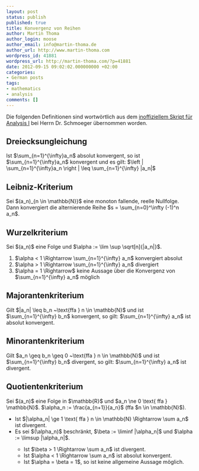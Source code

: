 ```yaml
---
layout: post
status: publish
published: true
title: Konvergenz von Reihen
author: Martin Thoma
author_login: moose
author_email: info@martin-thoma.de
author_url: http://www.martin-thoma.com
wordpress_id: 41881
wordpress_url: http://martin-thoma.com/?p=41881
date: 2012-09-15 09:02:02.000000000 +02:00
categories:
- German posts
tags:
- mathematics
- analysis
comments: []
---
```

Die folgenden Definitionen sind wortw&ouml;rtlich aus dem <a href="http://mitschriebwiki.nomeata.de/Ana1.pdf">inoffiziellem Skript f&uuml;r Analysis I</a> bei Herrn Dr. Schmoeger &uuml;bernommen worden.

<h2>Dreiecksungleichung</h2>
<div class="definition">Ist $\sum_{n=1}^{\infty}a_n$ absolut konvergent, so ist $\sum_{n=1}^{\infty}a_n$ konvergent und es gilt:
$\left | \sum_{n=1}^{\infty}a_n \right | \leq \sum_{n=1}^{\infty} |a_n|$</div>

<h2>Leibniz-Kriterium</h2>
<div class="definition">Sei $(a_n)_{n \in \mathbb{N}}$ eine monoton fallende, reelle Nullfolge. Dann konvergiert die alternierende Reihe
$s = \sum_{n=0}^\infty (-1)^n a_n$.</div>

<h2>Wurzelkriterium</h2>
<div class="definition">Sei $(a_n)$ eine Folge und $\alpha := \lim \sup \sqrt[n]{|a_n|}$.

<ol>
  <li>$\alpha < 1 \Rightarrow \sum_{n=1}^{\infty} a_n$ konvergiert absolut</li>
  <li>$\alpha > 1 \Rightarrow \sum_{n=1}^{\infty} a_n$ divergiert</li>
  <li>$\alpha = 1 \Rightarrow$ keine Aussage &uuml;ber die Konvergenz von $\sum_{n=1}^{\infty} a_n$ m&ouml;glich</li>
</ol>
</div>

<h2>Majorantenkriterium</h2>
<div class="definition">Gilt $|a_n| \leq b_n ~\text{ffa } n \in \mathbb{N}$ und ist $\sum_{n=1}^{\infty} b_n$ konvergent, so gilt:
$\sum_{n=1}^{\infty} a_n$ ist absolut konvergent.</div>

<h2>Minorantenkriterium</h2>
<div class="definition">Gilt $a_n \geq b_n \geq 0 ~\text{ffa } n \in \mathbb{N}$ und ist $\sum_{n=1}^{\infty} b_n$ divergent, so gilt:
$\sum_{n=1}^{\infty} a_n$ ist divergent.</div>

<h2>Quotientenkriterium</h2>
<div class="definition">Sei $(a_n)$ eine Folge in $\mathbb{R}$ und $a_n \ne 0 \text{ ffa } \mathbb{N}$. $\alpha_n := \frac{a_{n+1}}{a_n}$ (ffa $n \in \mathbb{N}$).
<ul>
  <li>Ist $|\alpha_n| \ge 1 \text{ ffa } n \in \mathbb{N} \Rightarrow \sum a_n$ ist divergent.</li>
  <li>Es sei $(\alpha_n)$ beschr&auml;nkt, $\beta := \liminf |\alpha_n|$ und $\alpha := \limsup |\alpha_n|$.</li>
   <ul>
    <li>Ist $\beta > 1 \Rightarrow \sum a_n$ ist divergent.</li>
    <li>Ist $\alpha < 1 \Rightarrow \sum a_n$ ist absolut konvergent.</li>
    <li>Ist $\alpha = \beta = 1$, so ist keine allgemeine Aussage m&ouml;glich.</li>
   </ul>
  </li>
</ul></div>

